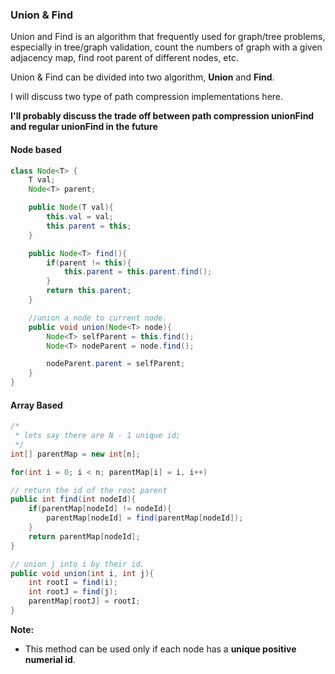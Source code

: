 ### Union & Find

Union and Find is an algorithm that frequently used for graph/tree problems, especially in tree/graph validation, count the numbers of graph with a given adjacency map, find root parent of different nodes, etc.

Union & Find can be divided into two algorithm, **Union** and **Find**.

I will discuss two type of path compression implementations here.

**I'll probably discuss the trade off between path compression unionFind and regular unionFind in the future**


#### Node based
```Java
class Node<T> {
    T val;
    Node<T> parent;

    public Node(T val){
        this.val = val;
        this.parent = this;
    }

    public Node<T> find(){
        if(parent != this){
            this.parent = this.parent.find();
        }
        return this.parent;
    }

    //union a node to current node.
    public void union(Node<T> node){
        Node<T> selfParent = this.find();
        Node<T> nodeParent = node.find();

        nodeParent.parent = selfParent;
    }
}
```

#### Array Based
```java
/*
 * lets say there are N - 1 unique id;
 */
int[] parentMap = new int[n];

for(int i = 0; i < n; parentMap[i] = i, i++)

// return the id of the root parent
public int find(int nodeId){
    if(parentMap[nodeId] != nodeId){
        parentMap[nodeId] = find(parentMap[nodeId]);
    }
    return parentMap[nodeId];
}

// union j into i by their id.
public void union(int i, int j){
    int rootI = find(i);
    int rootJ = find(j);
    parentMap[rootJ] = rootI;
}
```
__Note:__ 
 * This method can be used only if each node has a **unique positive numerial id**.
